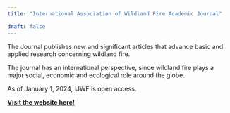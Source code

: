 ```yaml
---
title: "International Association of Wildland Fire Academic Journal"

draft: false
---
```


The Journal publishes new and significant articles that advance basic and applied research concerning wildland fire.

The journal has an international perspective, since wildland fire plays a major social, economic and ecological role around the globe.

As of January 1, 2024, IJWF is open access.

[**Visit the website here!**](https://www.iawfonline.org/international-journal-wildland-fire-ijwf/)





